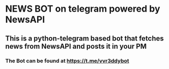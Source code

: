 # NEWS BOT on telegram powered by NewsAPI
## This is a python-telegram based bot that fetches news from NewsAPI and posts it in your PM
### The Bot can be found at https://t.me/vvr3ddybot
